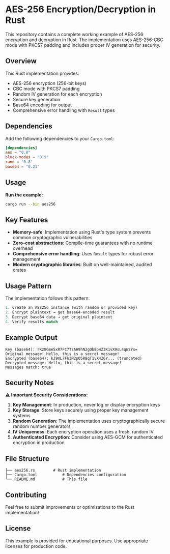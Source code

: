 # AES-256 Encryption/Decryption in Rust

This repository contains a complete working example of AES-256 encryption and decryption in Rust. The implementation uses AES-256-CBC mode with PKCS7 padding and includes proper IV generation for security.

## Overview

This Rust implementation provides:
- AES-256 encryption (256-bit keys)
- CBC mode with PKCS7 padding
- Random IV generation for each encryption
- Secure key generation
- Base64 encoding for output
- Comprehensive error handling with `Result` types

## Dependencies

Add the following dependencies to your `Cargo.toml`:

```toml
[dependencies]
aes = "0.8"
block-modes = "0.9"
rand = "0.8"
base64 = "0.21"
```

## Usage

**Run the example:**
```bash
cargo run --bin aes256
```

## Key Features

- **Memory-safe**: Implementation using Rust's type system prevents common cryptographic vulnerabilities
- **Zero-cost abstractions**: Compile-time guarantees with no runtime overhead
- **Comprehensive error handling**: Uses `Result` types for robust error management
- **Modern cryptographic libraries**: Built on well-maintained, audited crates

## Usage Pattern

The implementation follows this pattern:

```rust
1. Create an AES256 instance (with random or provided key)
2. Encrypt plaintext → get base64-encoded result
3. Decrypt base64 data → get original plaintext
4. Verify results match
```

## Example Output

```
Key (base64): rKz8Gme5xR7FC7TzAH9hN2gOb8p4Z3K1vX9sL4qW2Ys=
Original message: Hello, this is a secret message!
Encrypted (base64): kJ9mL7Fh3N2pO5R8qT1vX4Z6Y... (truncated)
Decrypted message: Hello, this is a secret message!
Messages match: true
```

## Security Notes

⚠️ **Important Security Considerations:**

1. **Key Management**: In production, never log or display encryption keys
2. **Key Storage**: Store keys securely using proper key management systems
3. **Random Generation**: The implementation uses cryptographically secure random number generators
4. **IV Uniqueness**: Each encryption operation uses a fresh, random IV
5. **Authenticated Encryption**: Consider using AES-GCM for authenticated encryption in production

## File Structure

```
├── aes256.rs        # Rust implementation
├── Cargo.toml           # Dependencies configuration
└── README.md            # This file
```

## Contributing

Feel free to submit improvements or optimizations to the Rust implementation!

## License

This example is provided for educational purposes. Use appropriate licenses for production code. 
